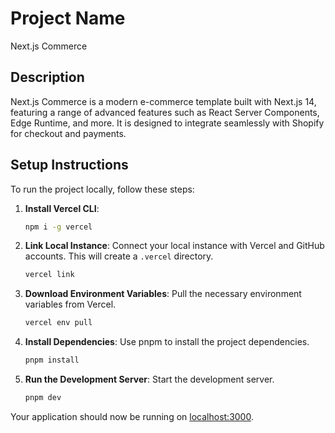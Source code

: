 # Project Name

Next.js Commerce

## Description

Next.js Commerce is a modern e-commerce template built with Next.js 14, featuring a range of advanced features such as React Server Components, Edge Runtime, and more. It is designed to integrate seamlessly with Shopify for checkout and payments.

## Setup Instructions

To run the project locally, follow these steps:

1. **Install Vercel CLI**: 
   ```bash
   npm i -g vercel
   ```

2. **Link Local Instance**: 
   Connect your local instance with Vercel and GitHub accounts. This will create a `.vercel` directory.
   ```bash
   vercel link
   ```

3. **Download Environment Variables**: 
   Pull the necessary environment variables from Vercel.
   ```bash
   vercel env pull
   ```

4. **Install Dependencies**: 
   Use pnpm to install the project dependencies.
   ```bash
   pnpm install
   ```

5. **Run the Development Server**: 
   Start the development server.
   ```bash
   pnpm dev
   ```

Your application should now be running on [localhost:3000](http://localhost:3000/).

